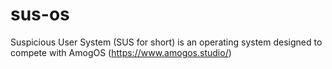 # sus-os
Suspicious User System (SUS for short) is an operating system designed to compete with AmogOS (https://www.amogos.studio/)
